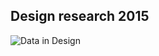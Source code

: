 ## Design research 2015

![Data in Design](https://namjulee.github.io/njs-lab-public/project/2015-cfd-study/2015-cfd-study.jpg)